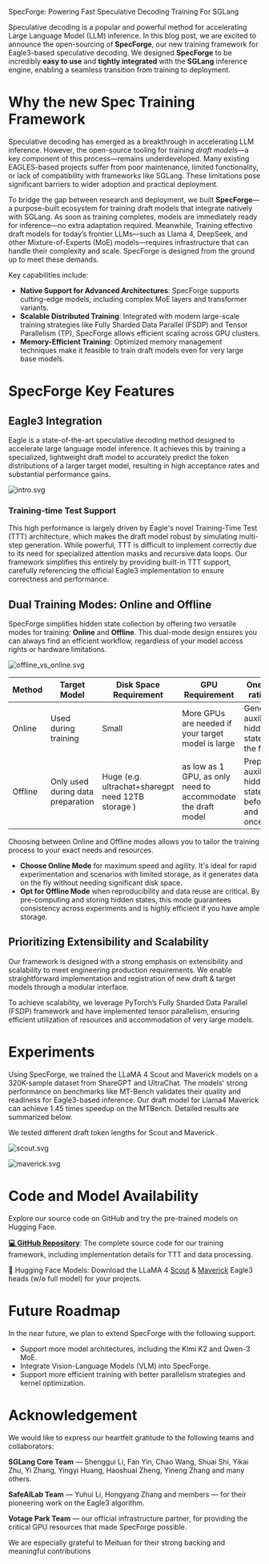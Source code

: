 SpecForge: Powering Fast Speculative Decoding Training For SGLang

Speculative decoding is a popular and powerful method for accelerating Large Language Model (LLM) inference. In this blog post, we are excited to announce the open-sourcing of **SpecForge**, our new training framework for Eagle3-based speculative decoding. We designed **SpecForge** to be incredibly **easy to use** and **tightly integrated** with the **SGLang** inference engine, enabling a seamless transition from training to deployment.

# Why the new Spec Training Framework

Speculative decoding has emerged as a breakthrough in accelerating LLM inference. However, the open-source tooling for training *draft models*—a key component of this process—remains underdeveloped. Many existing EAGLES-based projects suffer from poor maintenance, limited functionality, or lack of compatibility with frameworks like SGLang. These limitations pose significant barriers to wider adoption and practical deployment.

To bridge the gap between research and deployment, we built **SpecForge**—a purpose-built ecosystem for training draft models that integrate natively with SGLang. As soon as training completes, models are immediately ready for inference—no extra adaptation required. Meanwhile, Training effective draft models for today’s frontier LLMs—such as Llama 4, DeepSeek, and other Mixture-of-Experts (MoE) models—requires infrastructure that can handle their complexity and scale. SpecForge is designed from the ground up to meet these demands.

Key capabilities include:

-   **Native Support for Advanced Architectures**: SpecForge supports cutting-edge models, including complex MoE layers and transformer variants.
-   **Scalable Distributed Training**: Integrated with modern large-scale training strategies like Fully Sharded Data Parallel (FSDP) and Tensor Parallelism (TP), SpecForge allows efficient scaling across GPU clusters.
-   **Memory-Efficient Training**: Optimized memory management techniques make it feasible to train draft models even for very large base models.

# SpecForge Key Features

## Eagle3 Integration

Eagle is a state-of-the-art speculative decoding method designed to accelerate large language model inference. It achieves this by training a specialized, lightweight draft model to accurately predict the token distributions of a larger target model, resulting in high acceptance rates and substantial performance gains.

![intro.svg](lm-sys.github.io/public/images/blog/spec_forge/eagleintro.svg)

### Training-time Test Support

This high performance is largely driven by Eagle's novel Training-Time Test (TTT) architecture, which makes the draft model robust by simulating multi-step generation. While powerful, TTT is difficult to implement correctly due to its need for specialized attention masks and recursive data loops. Our framework simplifies this entirely by providing built-in TTT support, carefully referencing the official Eagle3 implementation to ensure correctness and performance.

## Dual Training Modes: Online and Offline

SpecForge simplifies hidden state collection by offering two versatile modes for training: **Online** and **Offline**. This dual-mode design ensures you can always find an efficient workflow, regardless of your model access rights or hardware limitations.

![offline_vs_online.svg](/images/blog/spec_forge/offline_online.jpg)

  


| Method  | Target Model                      | Disk Space Requirement                            | GPU Requirement                                              | One-liner rationale                                        |
| ------- | --------------------------------- | ------------------------------------------------- | ------------------------------------------------------------ | ---------------------------------------------------------- |
| Online  | Used during training              | Small                                             | More GPUs are needed if your target model is large           | Generating auxiliary hidden states on the fly              |
| Offline | Only used during data preparation | Huge (e.g. ultrachat+sharegpt need 12TB storage ) | as low as 1 GPU, as only need to accommodate the draft model | Preparing auxiliary hidden states beforehand and only once |

Choosing between Online and Offline modes allows you to tailor the training process to your exact needs and resources.

-   **Choose Online Mode** for maximum speed and agility. It's ideal for rapid experimentation and scenarios with limited storage, as it generates data on the fly without needing significant disk space.
-   **Opt for Offline Mode** when reproducibility and data reuse are critical. By pre-computing and storing hidden states, this mode guarantees consistency across experiments and is highly efficient if you have ample storage.

## Prioritizing Extensibility and Scalability

Our framework is designed with a strong emphasis on extensibility and scalability to meet engineering production requirements. We enable straightforward implementation and registration of new draft & target models through a modular interface.

To achieve scalability, we leverage PyTorch’s Fully Sharded Data Parallel (FSDP) framework and have implemented tensor parallelism, ensuring efficient utilization of resources and accommodation of very large models.

# Experiments

Using SpecForge, we trained the LLaMA 4 Scout and Maverick models on a 320K-sample dataset from ShareGPT and UltraChat. The models' strong performance on benchmarks like MT-Bench validates their quality and readiness for Eagle3-based inference. Our draft model for Llama4 Maverick can achieve 1.45 times speedup on the MTBench. Detailed results are summarized below.

We tested different draft token lengths for Scout and Maverick .

![scout.svg](/images/blog/spec_forge/Llama4_Scout_performance_final.svg)

![maverick.svg](/images/blog/spec_forge/Llama4_Maverick_performance_final.svg)

  


# Code and Model Availability

Explore our source code on GitHub and try the pre-trained models on Hugging Face.

**[💻 GitHub Repository](https://github.com/sgl-project/SpecForge)**: The complete source code for our training framework, including implementation details for TTT and data processing.

🤗 Hugging Face Models: Download the LLaMA 4 [Scout](https://huggingface.co/lmsys/sglang-EAGLE3-Llama-4-Scout-17B-16E-Instruct-v1) & [Maverick](https://huggingface.co/lmsys/sglang-EAGLE3-Llama-4-Maverick-17B-128E-Instruct-v1) Eagle3 heads (w/o full model) for your projects.

# Future Roadmap

In the near future, we plan to extend SpecForge with the following support.

-   Support more model architectures, including the Kimi K2 and Qwen-3 MoE.
-   Integrate Vision-Language Models (VLM) into SpecForge.
-   Support more efficient training with better parallelism strategies and kernel optimization.

# Acknowledgement

We would like to express our heartfelt gratitude to the following teams and collaborators:

**SGLang Core Team** — Shenggui Li, Fan Yin, Chao Wang, Shuai Shi, Yikai Zhu, Yi Zhang, Yingyi Huang, Haoshuai Zheng, Yineng Zhang and many others.

**SafeAILab Team** — Yuhui Li, Hongyang Zhang and members — for their pioneering work on the Eagle3 algorithm.

**Votage Park Team** — our official infrastructure partner, for providing the critical GPU resources that made SpecForge possible.

We are especially grateful to Meituan for their strong backing and meaningful contributions